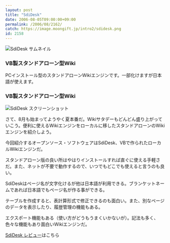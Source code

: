 ```yaml
---
layout: post
title: "SdiDesk"
date: 2006-08-05T09:00:00+09:00
permalink: /2006/08/2162/
catch: https://image.moongift.jp/intro2/sdidesk.png
id: 2158
---
```

 ![SdiDesk サムネイル](https://image.moongift.jp/intro2/sdidesk.t.png "SdiDesk サムネイル")
  

### VB製スタンドアローン型Wiki
  
PCインストール型のスタンドアローンWikiエンジンです。一部化けますが日本語が使えます。  
<!--more-->  

### VB製スタンドアローン型Wiki
  

![SdiDesk スクリーンショット](https://image.moongift.jp/intro2/sdidesk.png "SdiDesk スクリーンショット")

  

さて、8月も始まってようやく夏本番だ。Wikiサタデーもどんどん盛り上がっていこう。便利に使えるWikiエンジンをローカルに移したスタンドアローンのWikiエンジンを紹介しよう。

  

今回紹介するオープンソース・ソフトウェアはSdiDesk、VBで作られたローカルWikiエンジンだ。

  

スタンドアローン版の良い所はやはりインストールすれば直ぐに使える手軽さだ。また、ネットが不要で動作するので、いつでもどこでも使えると言うのも良い。

  

SdiDeskはページ名が文字化けるが他は日本語が利用できる。ブランケットネームであれば日本語でもページ名が作る事ができる。

  

テーブルを作成すると、表計算形式で修正できるのも面白い。また、別なページのデータを表示したり、履歴管理の機能もある。

  

エクスポート機能もある（使い方がどうもうまくいかないが）。記法も多く、色々な機能もあり面白いWikiエンジンだ。

  

[SdiDesk レビュー](http://oss.moongift.jp/review/i-2174.html)はこちら

